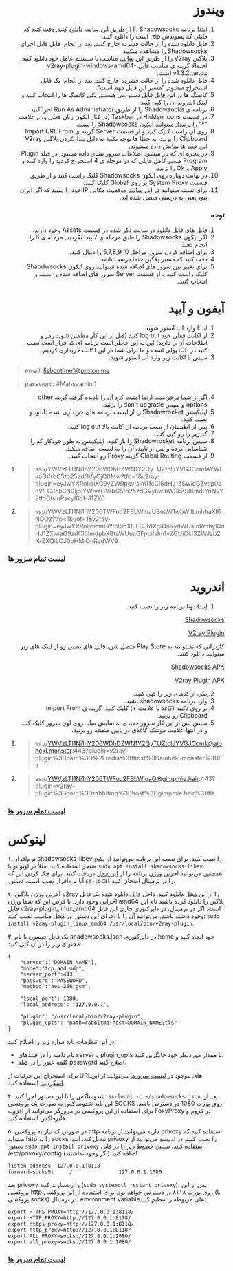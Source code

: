 <div dir="rtl">

# ویندوز 
1. ابتدا برنامه Shadowsocks را از طریق این [سایت](https://github.com/shadowsocks/shadowsocks-windows/releases/tag/4.4.1.0) دانلود کنید, دقت کنید که فایلی که پسوندش zip. است را دانلود کنید.
2. فایل دانلود شده را از حالت فشرده خارج کنید, بعد از انجام, فایل قابل اجرای Shadowsocks را مشاهده میکنید.
3. پلاگین V2ray را از طریق این [سایت](https://github.com/shadowsocks/v2ray-plugin/releases/tag/v1.3.2) مناسب با سیستم عامل خود دانلود کنید, احتمالا گزینه ی مناسب فایل v2ray-plugin-windows-amd64-v1.3.2.tar.gz است.
4. فایل دانلود شده را از حالت فشرده خارج کنید, بعد از انجام, یک فایل استخراج میشود, "مسیر این فایل مهم است".
5. کانفیگ ها در این [فایل](CONFIGS.md) قابل دسترسی هستند, یکی کانفیگ ها را انتخاب کنید و لینک اندروید ان را کپی کنید.
6. برنامه ی Shadowsocks را از طریق Run As Administrator اجرا کنید.
7. در قسمت Hidden Icons در Taskbar (در کنار ایکون زبان فعلی و..., علامت "^" را بزنید), میتوانید ایکون Shadowsocks را ببینید.
8. روی ان راست کلیک کنید و از قسمت Server گزینه ی Import URL From Clipboard را بزنید, به خطا ها توجه نکنید به دلیل پیدا نکردن پلاگین V2ray این خطا ها نمایش داده میشوند.
9. در پنجره ای که باز میشود اطلاعات سرور نشان داده میشود, در فیلد Plugin Program مسیر کامل فایلی که در مرحله ی 4 استخراج کردید را وارد کنید و Apply و Ok را بزنید.
10. در نهایت دوباره روی ایکون Shadowsocks کلیک راست کنید و از طریق قسمت System Proxy بر روی Global کلیک کنید.
11. برای تست میتوانید در این [سایت](https://whatismyipaddress.com/) موقعیت مکانی IP خود را ببینید که اگر ایران نبود یعنی به درستی متصل شده اید.

### توجه
 1. فایل های قابل دانلود در سایت ذکر شده در قسمت Assets وجود دارند.
 2. اگر ایکون Shadowsocks را طبق مرحله ی 7 پیدا نکردید, مرحله ی 6 را انجام دهید.
 3. برای اضافه کردن سرور مراحل 5,7,8,9,10 را دنبال کنید.
 4. دقت کنید که مسیر پلاگین حتما درست باشد.
 5. برای تغییر بین سرور های اضافه شده میتوانید روی ایکون Shaodwsocks کلیک راست کنید و از قسمت Server سرور های اضافه شده را ببینید و انتخاب کنید.
          
</div>
          
<div dir="rtl">

# آیفون و آیپد

1. ابتدا وارد اپ استور شوید. 
2. از اکانت فعلی خود log out کنید.(قبل از این کار مطمئن شوید رمز و اطلاعات آن را دارید) این به این خاطر است برنامه ای که قرار است نصب کنید در iOS پولی است و ما برای شما در این اکانت خریداری کردیم.
3. سپس با اکانت زیر وارد اپ استور شوید.

</div>

> email: lisbontime1@proton.me

> password: #Mahsaamini1

<div dir="rtl">

4. اگر از شما درخواست ارتقا امنیت کرد آن را نادیده گرفته گزینه other options و سپس don't upgrade را بزنید.
5. اپلیکیشن Shadowrocket را از لیست برنامه های خریداری شده دانلود و نصب کنید.
6. پس از اطمینان از نصب برنامه از اکانت بالا log out کنید.
7. کد زیر را رو کپی کنید.
8. سپس برنامه Shadowrocket را باز کنید. اپلیکیشن به طور خودکار کد را شناسایی کرده و پس از تایید، آن را به لیست اضافه میکند.
9. از قسمت Global Routing گزینه Proxy رو انتخاب کنید.

</div>

1. > ss://YWVzLTI1Ni1nY206WDhDZWN1Y2QyTUZtclJYVGJCcmlAYWlvaGVrbC5tb25zdGVyOjQ0Mw?tfo=1&v2ray-plugin=eyJwYXRoIjoiXC9yZWRpcyIsIm11eCI6dHJ1ZSwidGZvIjp0cnVlLCJob3N0IjoiYWlvaGVrbC5tb25zdGVyIiwibW9kZSI6IndlYnNvY2tldCIsInRscyI6dHJ1ZX0
2. > ss://YWVzLTI1Ni1nY206TWFoc2FBbWluaUBnaW1wbWllLmhhaXI6NDQz?tfo=1&uot=1&v2ray-plugin=eyJwYXRoIjoicmFiYml0bXEiLCJtdXgiOnRydWUsInRmbyI6dHJ1ZSwiaG9zdCI6ImdpbXBtaWUuaGFpciIsIm1vZGUiOiJ3ZWJzb2NrZXQiLCJ0bHMiOnRydWV9

### [لیست تمام سرور ها](CONFIGS.md)

<div dir="rtl">

# اندروید

1. ابتدا دوتا برنامه زیر را نصب کنید.

[Shadowsocks](https://play.google.com/store/apps/details?id=com.github.shadowsocks) 

[V2ray Plugin](https://play.google.com/store/apps/details?id=com.github.shadowsocks.plugin.v2ray)

کاربرانی که نمیتوانند به Play Store متصل شن، فایل های نصبی رو از لینک های زیر میتوانند دانلود کنند.


[Shadowsocks APK](https://github.com/shadowsocks/shadowsocks-android/releases/download/v5.2.6/shadowsocks--universal-v5.2.6.apk)

 [V2ray Plugin APK](https://github.com/shadowsocks/v2ray-plugin-android/releases/download/v1.3.3/v2ray--universal-1.3.3.apk)

2. یکی از کدهای زیر را کپی کنید.
3. وارد برنامه shadowsocks بشید.
4. بر روی دکمه (کاغذ با علامت +) کلیک کنید. گزینه ی Import From Clipboard رو بزنید.
5. سپس پس از این کار سرور جدیدی به نمایش میاد. روی اون سرور کلیک کنید و در انتها علامت موشک کاغذی در پایین صفحه رو بزنید. 

</div>


1. > ss://YWVzLTI1Ni1nY206WDhDZWN1Y2QyTUZtclJYVGJCcmk@aiohekl.monster:443?plugin=v2ray-plugin%3Bpath%3D%2Fredis%3Bhost%3Daiohekl.monster%3Btls

2. > ss://YWVzLTI1Ni1nY206TWFoc2FBbWluaQ@gimpmie.hair:443?plugin=v2ray-plugin%3Bpath%3Drabbitmq%3Bhost%3Dgimpmie.hair%3Btls

### [لیست تمام سرور ها](CONFIGS.md)

# لینوکس

۱. نرم‌افزار shadowsocks-libev را نصب کنید. برای نصب این برنامه می‌توانید از پکیج منیجر استفاده کنید. مثلاً در اوبونتو با `sudo apt install shadowsocks-libev`. همچنین می‌توانید آخرین ورژن برنامه را از [این محل](https://github.com/shadowsocks/shadowsocks-libev/releases) دریافت کنید. برای چک کردن این که آیا نرم‌افزار نصب است، دستور `ss-local` را در ترمینال امتحان کنید.

۲. آخرین ورژن پلاگین v2ray را از [این محل](https://github.com/shadowsocks/v2ray-plugin/releases) دانلود کنید. داخل فایل دانلود شده یک فایل اجرایی وجود دارد. با فرض این که شما ورژن amd64 پلاگین را دانلود کرده باشید نام این فایل v2ray-plugin_linux_amd64 است. اگر در ترمینال، در دایرکتوری جاری این فایل وجود داشته باشد، می‌توانید آن را با اجرای این دستور در محل مناسب نصب کنید: `sudo install v2ray-plugin_linux_amd64 /usr/local/bin/v2ray-plugin`.

۳. یک فایل جیسون با نام shadowsocks.json در دایرکتوری home خود ایجاد کنید و محتوای زیر را در آن کپی کنید:

```
{
    "server":["DOMAIN_NAME"],
    "mode":"tcp_and_udp",
    "server_port":443,
    "password":"PASSWORD",
    "method":"aes-256-gcm",

    "local_port": 1080,
    "local_address": "127.0.0.1",

    "plugin": "/usr/local/bin/v2ray-plugin",
    "plugin_opts": "path=rabbitmq;host=DOMAIN_NAME;tls"
}
```

در این تنظیمات باید موارد زیر را اصلاح کنید:

 - نام دامنه را در فیلدهای server و plugin_opts با مقدار موردنظر خود جایگزین کنید.
 - کلمه عبور را در فیلد password اصلاح کنید.

برای استخراج این جزئیات از URLهای موجود در [لیست سرورها](CONFIGS.md) می‌توانید از این [اسکریپت](/utils/ss-link-to-json/ss-link-to-json.py) استفاده کنید.

۴. شدوساکس را با این دستور اجرا کنید: ‍`ss-local -c ~/shadowsocks.json`.
بعد از این باید شدوساکس به صورت یک پروکسی SOCKS روی پورت 1080 در دسترس باشد. برای استفاده از این پروکسی در مرورگر می‌توانید از افزونه FoxyProxy در کروم و فایرفاکس استفاده کنید.

۵. در صورتی که نیاز به پروکسی http دارید می‌توانید از برنامه privoxy استفاده کنید که میتواند http را به socks تبدیل کند. ابتدا privoxy را نصب کنید. در اوبونتو می‌توانید از دستور `sudo apt install privoxy` استفاده کنید. سپس خطوط زیر را در فایل /etc/privoxy/config اضافه کنید (اگر وجود نداشتند):

```
listen-address  127.0.0.1:8118
forward-socks5t     /               127.0.0.1:1080 .
```

بعد privoxy را ریستارت کنید (`sudo systemctl restart privoxy`). پس از این پروکسی http روی پورت ۸۱۱۸ در دسترس خواهد بود. برای استفاده از این پروکسی (یا پروکسی socks) در ترمینال، environment variableهای مربوطه را تنظیم کنید:

```
export HTTPS_PROXY=http://127.0.0.1:8118/
export HTTP_PROXY=http://127.0.0.1:8118/
export https_proxy=http://127.0.0.1:8118/
export http_proxy=http://127.0.0.1:8118/
export ALL_PROXY=socks://127.0.0.1:1080/
export all_proxy=socks://127.0.0.1:1080/
```

### [لیست تمام سرور ها](CONFIGS.md)
